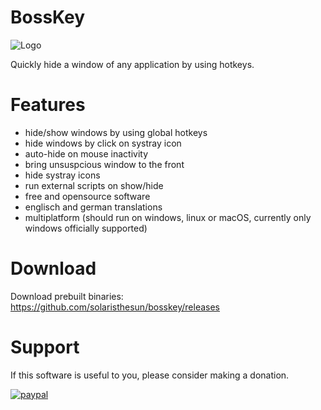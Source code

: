 # BossKey
![Logo](https://raw.githubusercontent.com/solaristhesun/bosskey/master/assets/appicon/leader128.png)

Quickly hide a window of any application by using hotkeys.

# Features
- hide/show windows by using global hotkeys
- hide windows by click on systray icon
- auto-hide on mouse inactivity
- bring unsuspcious window to the front
- hide systray icons
- run external scripts on show/hide
- free and opensource software
- englisch and german translations
- multiplatform (should run on windows, linux or macOS, currently only windows officially supported)

# Download
Download prebuilt binaries: https://github.com/solaristhesun/bosskey/releases

# Support
If this software is useful to you, please consider making a donation.

[![paypal](https://www.paypalobjects.com/en_US/DK/i/btn/btn_donateCC_LG.gif)](https://www.paypal.com/cgi-bin/webscr?cmd=_s-xclick&hosted_button_id=KFP9JPU59VZFA&source=url)
